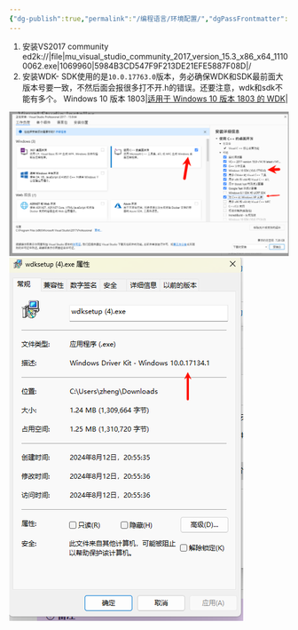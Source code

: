 ```yaml
---
{"dg-publish":true,"permalink":"/编程语言/环境配置/","dgPassFrontmatter":true}
---
```


1. 安装VS2017 community ed2k://|file|mu_visual_studio_community_2017_version_15.3_x86_x64_11100062.exe|1069960|5984B3CD547F9F213DE21EFE5887F08D|/
2. 安装WDK- SDK使用的是`10.0.17763.0`版本，务必确保WDK和SDK最前面大版本号要一致，不然后面会报很多打不开.h的错误。还要注意，wdk和sdk不能有多个。
   Windows 10 版本 1803|[适用于 Windows 10 版本 1803 的 WDK](https://go.microsoft.com/fwlink/?linkid=873060)|

![image.png](https://raw.githubusercontent.com/DapperZhengLong/imgroom/main/obsidian/20240812160330.png)
![image.png](https://raw.githubusercontent.com/DapperZhengLong/imgroom/main/obsidian/20240812205604.png)
